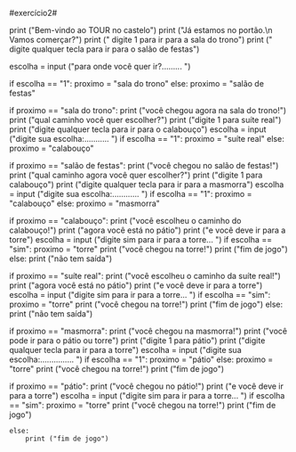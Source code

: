 #exercício2#

print ("Bem-vindo ao TOUR no castelo")
print ("Já estamos no portão.\n Vamos comerçar?")
print (" digite 1 para ir para a sala do trono")
print (" digite qualquer tecla para ir para o salão de festas")

escolha = input ("para onde você quer ir?......... ")

if escolha == "1":
    proximo = "sala do trono" 
else:
    proximo = "salão de festas" 

if proximo == "sala do trono":
   print ("você chegou agora na sala do trono!")
   print ("qual caminho você quer escolher?")
   print ("digite 1 para suíte real")
   print ("digite qualquer tecla para ir para o calabouço")
   escolha = input ("digite sua escolha:...........  ")
   if escolha == "1":
       proximo = "suíte real"
   else:
        proximo = "calabouço"

if proximo == "salão de festas":
    print ("você chegou no salão de festas!")
    print ("qual caminho agora você quer escolher?")
    print ("digite 1 para calabouço")
    print ("digite qualquer tecla para ir para a masmorra")
    escolha = input ("digite sua escolha:............  ")
    if escolha == "1":
        proximo = "calabouço"
    else:
        proximo = "masmorra"

if proximo ==  "calabouço":
    print ("você escolheu o caminho do calabouço!")
    print ("agora você está no pátio")
    print ("e você deve ir para a torre")
    escolha = input ("digite sim para ir para a torre...  ")
    if escolha == "sim":
        proximo = "torre"
        print ("você chegou na torre!")
        print ("fim de jogo")
    else:
        print ("não tem saída")

if proximo ==  "suíte real":
    print ("você escolheu o caminho da suíte real!")
    print ("agora você está no pátio")
    print ("e você deve ir para a torre")
    escolha = input ("digite sim para ir para a torre...  ")
    if escolha == "sim":
        proximo = "torre"
        print ("você chegou na torre!")
        print ("fim de jogo")
    else:
        print ("não tem saída")

if  proximo == "masmorra":
    print ("você chegou na masmorra!")
    print ("você pode ir para o pátio ou torre")
    print ("digite 1 para pátio")
    print ("digite qualquer tecla para ir para a torre")
    escolha = input ("digite sua escolha:...............  ")
    if escolha == "1":
        proximo = "pátio"
    else:
        proximo = "torre"
        print ("você chegou na torre!")
        print ("fim de jogo")

if proximo == "pátio":
    print ("você chegou no pátio!")
    print ("e você deve ir para a torre")
    escolha = input ("digite sim para ir para a torre...  ")
    if escolha == "sim":
        proximo = "torre"
        print ("você chegou na torre!")
        print ("fim de jogo")
        
    else:
        print ("fim de jogo")









